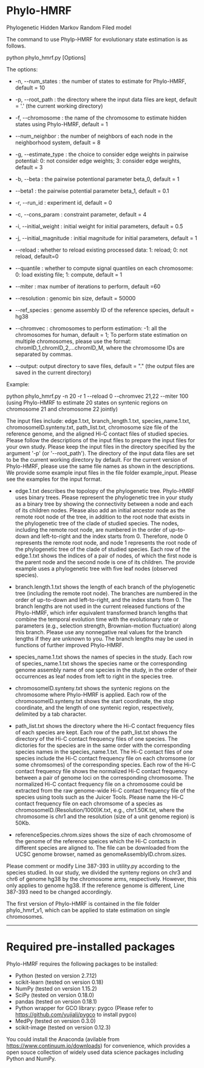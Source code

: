 # Phylo-HMRF

Phylogenetic Hidden Markov Random Filed model

The command to use Phylp-HMRF for evolutionary state estimation is as follows. 

python phylo_hmrf.py [Options]

The options:

- -n, --num_states : the number of states to estimate for Phylo-HMRF, default = 10

- -p, --root_path : the directory where the input data files are kept, default = '.' (the current working directory)

- -f, --chromosome : the name of the chromosome to estimate hidden states using Phylo-HMRF, default = 1

- --num_neighbor : the number of neighbors of each node in the neighborhood system, default = 8

- -g, --estimate_type : the choice to consider edge weights in pairwise potential: 0: not consider edge weights; 3: consider edge weights, default = 3

- -b, --beta : the pairwise potentional parameter beta_0, default = 1

- --beta1 : the pairwise potential parameter beta_1, default = 0.1

- -r, --run_id : experiment id, default = 0

- -c, --cons_param : constraint parameter, default = 4

- -i, --initial_weight : initial weight for initial parameters, default = 0.5

- -j, --initial_magnitude : initial magnitude for initial parameters, default = 1

- --reload : whether to reload existing processed data: 1: reload; 0: not reload, default=0

- --quantile : whether to compute signal quantiles on each chromosome: 0: load existing file; 1: compute, default = 1

- --miter : max number of iterations to perform, default =60

- --resolution : genomic bin size, default = 50000

- --ref_species : genome assembly ID of the reference species, default = hg38

- --chromvec : chromosomes to perform estimation: -1: all the chromosomes for human, default = 1; To perform state estimation on multiple chromosomes, please use the format: chromID_1,chromID_2,...chromID_M, where the chromosome IDs are separated by commas.

- --output: output directory to save files, default = "." (the output files are saved in the current directory)

Example: 

python phylo_hmrf.py -n 20 -r 1 --reload 0 --chromvec 21,22 --miter 100 (using Phylo-HMRF to estimate 20 states on syntenic regions on chromosome 21 and chromosome 22 jointly)
    
The input files include: edge.1.txt, branch_length.1.txt, species_name.1.txt, chromosomeID.synteny.txt, path_list.txt, chromosome size file of the reference genome, and the aligned Hi-C contact files of studied species. Please follow the descriptions of the input files to prepare the input files for your own study. Please keep the input files in the directory specified by the argument '-p' (or '--root_path'). The directory of the input data files are set to be the current working directory by default. For the current version of Phylo-HMRF, please use the same file names as shown in the descriptions. We provide some example input files in the file folder example_input. Please see the examples for the input format. 

- edge.1.txt describes the topolopy of the phylogenetic tree. Phylo-HMRF uses binary trees. Please represent the phylogenetic tree in your study as a binary tree by showing the connectivity between a node and each of its children nodes. Please also add an initial ancestor node as the remote root node of the tree, in addition to the root node that exists in the phylogenetic tree of the clade of studied species. The nodes, including the remote root node, are numbered in the order of up-to-down and left-to-right and the index starts from 0. Therefore, node 0 represents the remote root node, and node 1 represents the root node of the phylogenetic tree of the clade of studied species. Each row of the edge.1.txt shows the indices of a pair of nodes, of which the first node is the parent node and the second node is one of its children. The provide example uses a phylogenetic tree with five leaf nodes (observed species).

- branch.length.1.txt shows the length of each branch of the phylogenetic tree (including the remote root node). The branches are numbered in the order of up-to-down and left-to-right, and the index starts from 0. The branch lengths are not used in the current released functions of the Phylo-HMRF, which infer equivalent transformed branch lengths that combine the temporal evolution time with the evolutionary rate or parameters (e.g., selection strength, Brownian-motion fluctuation) along this branch. Please use any nonnegative real values for the branch lengths if they are unknown to you. The branch lengths may be used in functions of further improved Phylo-HMRF. 

- species_name.1.txt shows the names of species in the study. Each row of species_name.1.txt shows the species name or the corresponding genome assembly name of one species in the study, in the order of their occurrences as leaf nodes from left to right in the species tree.

- chromosomeID.synteny.txt shows the syntenic regions on the chromosome where Phylo-HMRF is applied. Each row of the chromosomeID.synteny.txt shows the start coordinate, the stop coordinate, and the length of one syntenic region, respectively, delimited by a tab character.

- path_list.txt shows the directory where the Hi-C contact frequency files of each species are kept. Each row of the path_list.txt shows the directory of the Hi-C contact frequency files of one species. The dictories for the species are in the same order with the corresponding species names in the species_name.1.txt. The Hi-C contact files of one species include the Hi-C contact frequency file on each chromsome (or some chromsomes) of the corresponding species. Each row of the Hi-C contact frequency file shows the normalized Hi-C contact frequency between a pair of genome loci on the corresponding chromosome. The normalized Hi-C contact frequency file on a chromosome could be extracted from the raw genome-wide Hi-C contact frequency file of the species using tools such as the Juicer Tools. Please name the Hi-C contact frequency file on each chromsome of a species as chromosomeID.(Resolution/1000)K.txt, e.g., chr1.50K.txt, where the chromosome is chr1 and the resolution (size of a unit genome region) is 50Kb.

- referenceSpecies.chrom.sizes shows the size of each chromosome of the genome of the reference speices which the Hi-C contacts in different species are aligned to. The file can be downloaded from the UCSC genome browser, named as genomeAssemblyID.chrom.sizes. 

Please comment or modify Line 387-393 in utility.py according to the species studied. In our study, we divided the synteny regions on chr3 and chr6 of genome hg38 by the chromosome arms, respectively. However, this only applies to genome hg38. If the reference genome is different, Line 387-393 need to be changed accordingly.

The first version of Phylo-HMRF is contained in the file folder phylo_hmrf_v1, which can be applied to state estimation on single chromosomes.

************************************************************************************
# Required pre-installed packages
Phylo-HMRF requires the following packages to be installed:
- Python (tested on version 2.7.12)
- scikit-learn (tested on version 0.18)
- NumPy (tested on version 1.15.2)
- SciPy (tested on version 0.18.0)
- pandas (tested on version 0.18.1)
- Python wrapper for GCO library: pygco (Please refer to https://github.com/yujiali/pygco to install pygco)
- MedPy (tested on version 0.3.0)
- scikit-image (tested on version 0.12.3)

You could install the Anaconda (avilable from https://www.continuum.io/downloads) for convenience, which provides a open souce collection of widely used data science packages including Python and NumPy.


